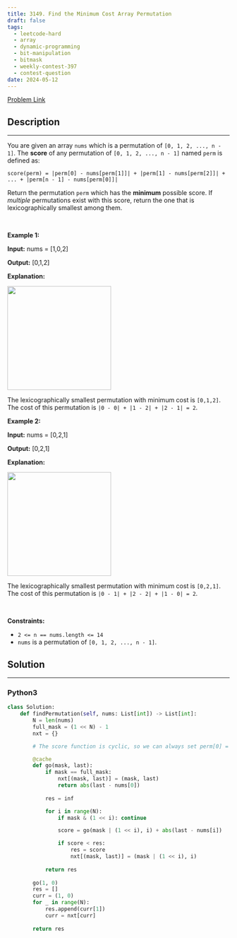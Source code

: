 ```yaml
---
title: 3149. Find the Minimum Cost Array Permutation
draft: false
tags: 
  - leetcode-hard
  - array
  - dynamic-programming
  - bit-manipulation
  - bitmask
  - weekly-contest-397
  - contest-question
date: 2024-05-12
---
```


[Problem Link](https://leetcode.com/problems/find-the-minimum-cost-array-permutation/)

## Description

---
<p>You are given an array <code>nums</code> which is a <span data-keyword="permutation">permutation</span> of <code>[0, 1, 2, ..., n - 1]</code>. The <strong>score</strong> of any permutation of <code>[0, 1, 2, ..., n - 1]</code> named <code>perm</code> is defined as:</p>

<p><code>score(perm) = |perm[0] - nums[perm[1]]| + |perm[1] - nums[perm[2]]| + ... + |perm[n - 1] - nums[perm[0]]|</code></p>

<p>Return the permutation <code>perm</code> which has the <strong>minimum</strong> possible score. If <em>multiple</em> permutations exist with this score, return the one that is <span data-keyword="lexicographically-smaller-array">lexicographically smallest</span> among them.</p>

<p>&nbsp;</p>
<p><strong class="example">Example 1:</strong></p>

<div class="example-block">
<p><strong>Input:</strong> <span class="example-io">nums = [1,0,2]</span></p>

<p><strong>Output:</strong> <span class="example-io">[0,1,2]</span></p>

<p><strong>Explanation:</strong></p>

<p><strong><img alt="" src="https://assets.leetcode.com/uploads/2024/04/04/example0gif.gif" style="width: 235px; height: 235px;" /></strong></p>

<p>The lexicographically smallest permutation with minimum cost is <code>[0,1,2]</code>. The cost of this permutation is <code>|0 - 0| + |1 - 2| + |2 - 1| = 2</code>.</p>
</div>

<p><strong class="example">Example 2:</strong></p>

<div class="example-block">
<p><strong>Input:</strong> <span class="example-io">nums = [0,2,1]</span></p>

<p><strong>Output:</strong> <span class="example-io">[0,2,1]</span></p>

<p><strong>Explanation:</strong></p>

<p><strong><img alt="" src="https://assets.leetcode.com/uploads/2024/04/04/example1gif.gif" style="width: 235px; height: 235px;" /></strong></p>

<p>The lexicographically smallest permutation with minimum cost is <code>[0,2,1]</code>. The cost of this permutation is <code>|0 - 1| + |2 - 2| + |1 - 0| = 2</code>.</p>
</div>

<p>&nbsp;</p>
<p><strong>Constraints:</strong></p>

<ul>
	<li><code>2 &lt;= n == nums.length &lt;= 14</code></li>
	<li><code>nums</code> is a permutation of <code>[0, 1, 2, ..., n - 1]</code>.</li>
</ul>


## Solution

---
### Python3
``` py title='find-the-minimum-cost-array-permutation'
class Solution:
    def findPermutation(self, nums: List[int]) -> List[int]:
        N = len(nums)
        full_mask = (1 << N) - 1
        nxt = {}

        # The score function is cyclic, so we can always set perm[0] = 0 for the smallest lexical order.

        @cache
        def go(mask, last):
            if mask == full_mask:
                nxt[(mask, last)] = (mask, last)
                return abs(last - nums[0])
            
            res = inf

            for i in range(N):
                if mask & (1 << i): continue

                score = go(mask | (1 << i), i) + abs(last - nums[i])

                if score < res:
                    res = score
                    nxt[(mask, last)] = (mask | (1 << i), i)
            
            return res
        
        go(1, 0)
        res = []
        curr = (1, 0)
        for _ in range(N):
            res.append(curr[1])
            curr = nxt[curr]
        
        return res


```


